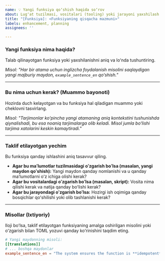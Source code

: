 ```yaml
---
name: 💡 Yangi funksiya qoʻshish haqida soʻrov
about: Lugʻat tuzilmasi, vositalari (tooling) yoki jarayoni yaxshilash uchun gʻoya yoki yangi funksiya taklif qiling.
title: "[Funksiya]: <Funksiyaning qisqacha mazmuni>"
labels: enhancement, planning
assignees: ''

---
```


### Yangi funksiya nima haqida?

Talab qilinayotgan funksiya yoki yaxshilanishni aniq va loʻnda tushuntiring.

*Misol: "Har bir atama uchun inglizcha foydalanish misolini saqlaydigan yangi majburiy maydon, `example_sentence_en` qoʻshish."*

---

### Bu nima uchun kerak? (Muammo bayonoti)

Hozirda duch kelayotgan va bu funksiya hal qiladigan muammo yoki cheklovni tasvirlang.

*Misol: "Tarjimonlar koʻpincha yangi atamaning aniq kontekstini tushunishda qiynalishadi, bu esa noaniq tarjimalarga olib keladi. Misol jumla boʻlishi tarjima xatolarini keskin kamaytiradi."*

---

### Taklif etilayotgan yechim

Bu funksiya qanday ishlashini aniq tasavvur qiling.

* **Agar bu maʻlumotlar tuzilmasidagi oʻzgarish boʻlsa (masalan, yangi maydon qoʻshish):** Yangi maydon qanday nomlanishi va u qanday maʼlumotlarni oʻz ichiga olishi kerak?
* **Agar bu vositalardagi oʻzgarish boʻlsa (masalan, skript):** Vosita nima qilishi kerak va natija qanday boʻlishi kerak?
* **Agar bu jarayondagi oʻzgarish boʻlsa:** Hozirgi ish oqimiga qanday bosqichlar qoʻshilishi yoki olib tashlanishi kerak?

---

### Misollar (Ixtiyoriy)

Iloji boʻlsa, taklif etilayotgan funksiyaning amalga oshirilgan misolini yoki oʻzgarish bilan TOML yozuvi qanday koʻrinishini taqdim eting.

```toml
# Yangi maydonning misoli:
[[translations]]
# ... boshqa maydonlar
example_sentence_en = "The system ensures the function is **idempotent** by checking the transaction ID."